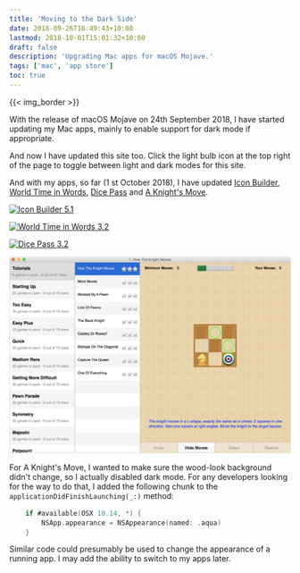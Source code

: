 ```yaml
---
title: 'Moving to the Dark Side'
date: 2018-09-26T16:49:43+10:00
lastmod: 2018-10-01T15:01:32+10:00
draft: false
description: 'Upgrading Mac apps for macOS Mojave.'
tags: ['mac', 'app store']
toc: true
---
```


{{< img_border >}}

With the release of macOS Mojave on 24th September 2018, I have started updating my Mac apps, mainly to enable support for dark mode if appropriate.

And now I have updated this site too. Click the light bulb icon at the top right of the page to toggle between light and dark modes for this site.

<!--more-->

And with my apps, so far (1 st October 2018), I have updated [Icon Builder][1a], [World Time in Words][2a], [Dice Pass][3a] and [A Knight's Move][4a].

[![Icon Builder 5.1](/images/IconBuilder5.1.png)][1]

[![World Time in Words 3.2](/images/WTiW_dark.png)][2]

[![Dice Pass 3.2](/images/DicePass1.5.png)][3]

[![Knights Move 1.6](/images/KnightsMoveMac1.png)][4]

For A Knight's Move, I wanted to make sure the wood-look background didn't change, so I actually disabled dark mode.
For any developers looking for the way to do that, I added the following chunk to the `applicationDidFinishLaunching(_:)` method:

```swift
    if #available(OSX 10.14, *) {
        NSApp.appearance = NSAppearance(named: .aqua)
    }
```

Similar code could presumably be used to change the appearance of a running app. I may add the ability to switch to my apps later.

[1]: /icon-builder/
[2]: /time-in-words-for-mac/
[3]: /dicepass/
[4]: /knightsmove/
[1a]: https://itunes.apple.com/app/apple-store/id552293482
[2a]: https://itunes.apple.com/app/apple-store/id509085586
[3a]: https://itunes.apple.com/app/apple-store/id997688302
[4a]: https://itunes.apple.com/app/apple-store/id533321133

